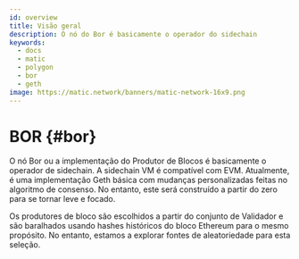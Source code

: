 ```yaml
---
id: overview
title: Visão geral
description: O nó do Bor é basicamente o operador do sidechain
keywords:
  - docs
  - matic
  - polygon
  - bor
  - geth
image: https://matic.network/banners/matic-network-16x9.png
---
```


# BOR {#bor}

O nó Bor ou a implementação do Produtor de Blocos é basicamente o operador de sidechain. A sidechain VM é compatível com EVM. Atualmente, é uma implementação Geth básica com mudanças personalizadas feitas no algoritmo de consenso. No entanto, este será construído a partir do zero para se tornar leve e focado.

Os produtores de bloco são escolhidos a partir do conjunto de Validador e são baralhados usando hashes históricos do bloco Ethereum para o mesmo propósito. No entanto, estamos a explorar fontes de aleatoriedade para esta seleção.